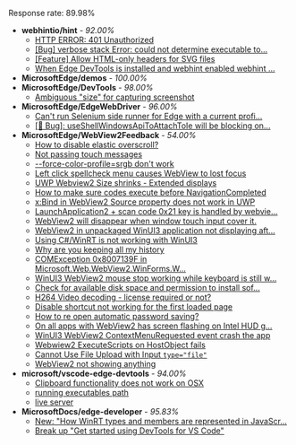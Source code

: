 Response rate: 89.98%

* **webhintio/hint** - _92.00%_
  * [HTTP ERROR: 401 Unauthorized](https://github.com/webhintio/hint/issues/5362)
  * [[Bug] verbose stack Error: could not determine executable to...](https://github.com/webhintio/hint/issues/5349)
  * [[Feature] Allow HTML-only headers for SVG files](https://github.com/webhintio/hint/issues/5281)
  * [When Edge DevTools is installed and webhint enabled webhint ...](https://github.com/webhintio/hint/issues/5364)
* **MicrosoftEdge/demos** - _100.00%_
* **MicrosoftEdge/DevTools** - _98.00%_
  * [Ambiguous "size" for capturing screenshot](https://github.com/MicrosoftEdge/DevTools/issues/119)
* **MicrosoftEdge/EdgeWebDriver** - _96.00%_
  * [Can't run Selenium side runner for Edge with a current profi...](https://github.com/MicrosoftEdge/EdgeWebDriver/issues/60)
  * [[🐛 Bug]: useShellWindowsApiToAttachToIe will be blocking on...](https://github.com/MicrosoftEdge/EdgeWebDriver/issues/34)
* **MicrosoftEdge/WebView2Feedback** - _54.00%_
  * [How to disable elastic overscroll?](https://github.com/MicrosoftEdge/WebView2Feedback/issues/3016)
  * [Not passing touch messages](https://github.com/MicrosoftEdge/WebView2Feedback/issues/3015)
  * [--force-color-profile=srgb don't work](https://github.com/MicrosoftEdge/WebView2Feedback/issues/3013)
  * [Left click spellcheck menu causes WebView to lost focus](https://github.com/MicrosoftEdge/WebView2Feedback/issues/3012)
  * [UWP Webview2 Size shrinks - Extended displays](https://github.com/MicrosoftEdge/WebView2Feedback/issues/3002)
  * [How to make sure codes execute before NavigationCompleted](https://github.com/MicrosoftEdge/WebView2Feedback/issues/3001)
  * [x:Bind in WebView2 Source property does not work in UWP](https://github.com/MicrosoftEdge/WebView2Feedback/issues/2999)
  * [LaunchApplication2 + scan code 0x21 key is handled by webvie...](https://github.com/MicrosoftEdge/WebView2Feedback/issues/2996)
  * [WebView2 will disappear when window touch input cover it.](https://github.com/MicrosoftEdge/WebView2Feedback/issues/2995)
  * [WebView2 in unpackaged WinUI3 application not displaying aft...](https://github.com/MicrosoftEdge/WebView2Feedback/issues/3018)
  * [Using C#/WinRT is not working with WinUI3](https://github.com/MicrosoftEdge/WebView2Feedback/issues/3017)
  * [Why are you keeping all my history](https://github.com/MicrosoftEdge/WebView2Feedback/issues/3009)
  * [COMException 0x8007139F in Microsoft.Web.WebView2.WinForms.W...](https://github.com/MicrosoftEdge/WebView2Feedback/issues/3008)
  * [WinUI3 WebView2 mouse stop working while keyboard is still w...](https://github.com/MicrosoftEdge/WebView2Feedback/issues/3003)
  * [Check for available disk space and permission to install sof...](https://github.com/MicrosoftEdge/WebView2Feedback/issues/3000)
  * [H264 Video decoding - license required or not?](https://github.com/MicrosoftEdge/WebView2Feedback/issues/2997)
  * [Disable shortcut not working for the first loaded page](https://github.com/MicrosoftEdge/WebView2Feedback/issues/2991)
  * [How to re open automatic password saving?](https://github.com/MicrosoftEdge/WebView2Feedback/issues/2988)
  * [On all apps with WebView2 has screen flashing on Intel HUD g...](https://github.com/MicrosoftEdge/WebView2Feedback/issues/2986)
  * [WinUI3 WebView2 ContextMenuRequested event crash the app](https://github.com/MicrosoftEdge/WebView2Feedback/issues/2985)
  * [Webwiew2 ExecuteScripts on HostObject fails ](https://github.com/MicrosoftEdge/WebView2Feedback/issues/2977)
  * [Cannot Use File Upload with Input ``type="file"``](https://github.com/MicrosoftEdge/WebView2Feedback/issues/2972)
  * [WebView2 not showing anything](https://github.com/MicrosoftEdge/WebView2Feedback/issues/2969)
* **microsoft/vscode-edge-devtools** - _94.00%_
  * [Clipboard functionality does not work on OSX](https://github.com/microsoft/vscode-edge-devtools/issues/1277)
  * [running executables path](https://github.com/microsoft/vscode-edge-devtools/issues/1276)
  * [live server ](https://github.com/microsoft/vscode-edge-devtools/issues/1275)
* **MicrosoftDocs/edge-developer** - _95.83%_
  * [New: "How WinRT types and members are represented in JavaScr...](https://github.com/MicrosoftDocs/edge-developer/pull/2343)
  * [Break up "Get started using DevTools for VS Code"](https://github.com/MicrosoftDocs/edge-developer/pull/2321)